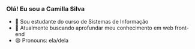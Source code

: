 ### Olá! Eu sou a Camilla Silva

- 🔭 Sou estudante do curso de Sistemas de Informação
- 🌱 Atualmente buscando aprofundar meu conhecimento em web front-end
- 😄 Pronouns: ela/dela


